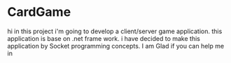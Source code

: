 CardGame
========

hi
in this project i'm going to develop a client/server game application.
this application is base on .net frame work.
i have decided to make this application by Socket programming concepts.
I am Glad if you can help me in

